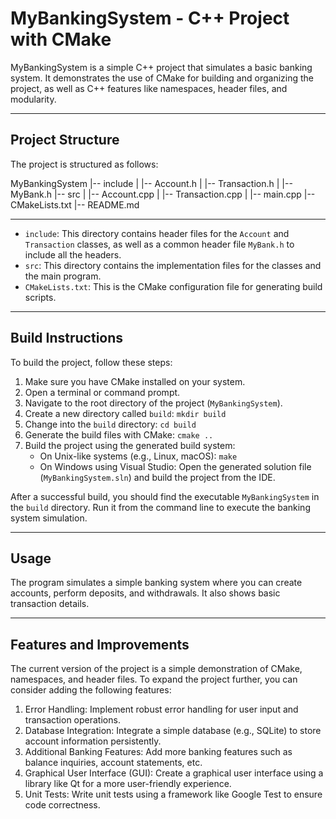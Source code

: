 # MyBankingSystem - C++ Project with CMake

MyBankingSystem is a simple C++ project that simulates a basic banking system. It demonstrates the use of CMake for building and organizing the project, as well as C++ features like namespaces, header files, and modularity.

---


## Project Structure

The project is structured as follows:

MyBankingSystem
|-- include
| |-- Account.h
| |-- Transaction.h
| |-- MyBank.h
|-- src
| |-- Account.cpp
| |-- Transaction.cpp
| |-- main.cpp
|-- CMakeLists.txt
|-- README.md


---


- `include`: This directory contains header files for the `Account` and `Transaction` classes, as well as a common header file `MyBank.h` to include all the headers.
- `src`: This directory contains the implementation files for the classes and the main program.
- `CMakeLists.txt`: This is the CMake configuration file for generating build scripts.

---


## Build Instructions

To build the project, follow these steps:

1. Make sure you have CMake installed on your system.
2. Open a terminal or command prompt.
3. Navigate to the root directory of the project (`MyBankingSystem`).
4. Create a new directory called `build`: `mkdir build`
5. Change into the `build` directory: `cd build`
6. Generate the build files with CMake: `cmake ..`
7. Build the project using the generated build system:
   - On Unix-like systems (e.g., Linux, macOS): `make`
   - On Windows using Visual Studio: Open the generated solution file (`MyBankingSystem.sln`) and build the project from the IDE.

After a successful build, you should find the executable `MyBankingSystem` in the `build` directory. Run it from the command line to execute the banking system simulation.

---


## Usage

The program simulates a simple banking system where you can create accounts, perform deposits, and withdrawals. It also shows basic transaction details.


---

## Features and Improvements

The current version of the project is a simple demonstration of CMake, namespaces, and header files. To expand the project further, you can consider adding the following features:

1. Error Handling: Implement robust error handling for user input and transaction operations.
2. Database Integration: Integrate a simple database (e.g., SQLite) to store account information persistently.
3. Additional Banking Features: Add more banking features such as balance inquiries, account statements, etc.
4. Graphical User Interface (GUI): Create a graphical user interface using a library like Qt for a more user-friendly experience.
5. Unit Tests: Write unit tests using a framework like Google Test to ensure code correctness.




